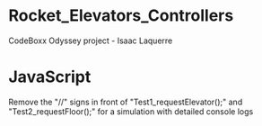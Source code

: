 # Rocket_Elevators_Controllers
CodeBoxx Odyssey project - Isaac Laquerre

# JavaScript
Remove the "//" signs in front of "Test1_requestElevator();" and "Test2_requestFloor();" for a simulation with detailed console logs